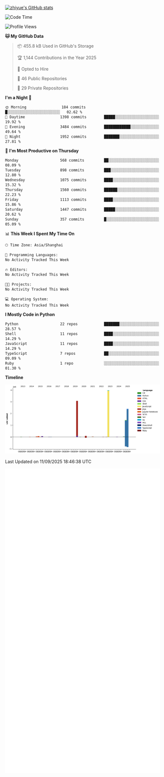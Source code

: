 
[![zhiyue's GitHub stats](https://github-readme-stats.vercel.app/api?username=zhiyue)](https://github.com/anuraghazra/github-readme-stats&&show_icons=true)

<!--START_SECTION:waka-->
![Code Time](http://img.shields.io/badge/Code%20Time-2%2C215%20hrs%2020%20mins-blue)

![Profile Views](http://img.shields.io/badge/Profile%20Views-1-blue)

**🐱 My GitHub Data** 

> 📦 455.8 kB Used in GitHub's Storage 
 > 
> 🏆 1,144 Contributions in the Year 2025
 > 
> 💼 Opted to Hire
 > 
> 📜 46 Public Repositories 
 > 
> 🔑 29 Private Repositories 
 > 
**I'm a Night 🦉** 

```text
🌞 Morning                184 commits         █░░░░░░░░░░░░░░░░░░░░░░░░   02.62 % 
🌆 Daytime                1398 commits        █████░░░░░░░░░░░░░░░░░░░░   19.92 % 
🌃 Evening                3484 commits        ████████████░░░░░░░░░░░░░   49.64 % 
🌙 Night                  1952 commits        ███████░░░░░░░░░░░░░░░░░░   27.81 % 
```
📅 **I'm Most Productive on Thursday** 

```text
Monday                   568 commits         ██░░░░░░░░░░░░░░░░░░░░░░░   08.09 % 
Tuesday                  898 commits         ███░░░░░░░░░░░░░░░░░░░░░░   12.80 % 
Wednesday                1075 commits        ████░░░░░░░░░░░░░░░░░░░░░   15.32 % 
Thursday                 1560 commits        ██████░░░░░░░░░░░░░░░░░░░   22.23 % 
Friday                   1113 commits        ████░░░░░░░░░░░░░░░░░░░░░   15.86 % 
Saturday                 1447 commits        █████░░░░░░░░░░░░░░░░░░░░   20.62 % 
Sunday                   357 commits         █░░░░░░░░░░░░░░░░░░░░░░░░   05.09 % 
```


📊 **This Week I Spent My Time On** 

```text
🕑︎ Time Zone: Asia/Shanghai

💬 Programming Languages: 
No Activity Tracked This Week

🔥 Editors: 
No Activity Tracked This Week

🐱‍💻 Projects: 
No Activity Tracked This Week

💻 Operating System: 
No Activity Tracked This Week
```

**I Mostly Code in Python** 

```text
Python                   22 repos            ███████░░░░░░░░░░░░░░░░░░   28.57 % 
Shell                    11 repos            ████░░░░░░░░░░░░░░░░░░░░░   14.29 % 
JavaScript               11 repos            ████░░░░░░░░░░░░░░░░░░░░░   14.29 % 
TypeScript               7 repos             ██░░░░░░░░░░░░░░░░░░░░░░░   09.09 % 
Ruby                     1 repo              ░░░░░░░░░░░░░░░░░░░░░░░░░   01.30 % 
```



**Timeline**

![Lines of Code chart](https://raw.githubusercontent.com/zhiyue/zhiyue/main/assets/bar_graph.png)


 Last Updated on 11/09/2025 18:46:38 UTC
<!--END_SECTION:waka-->

<!-- [![Top Langs](https://github-readme-stats.vercel.app/api/top-langs/?username=zhiyue)](https://github.com/anuraghazra/github-readme-stats) -->

![](./github-metrics.svg)

